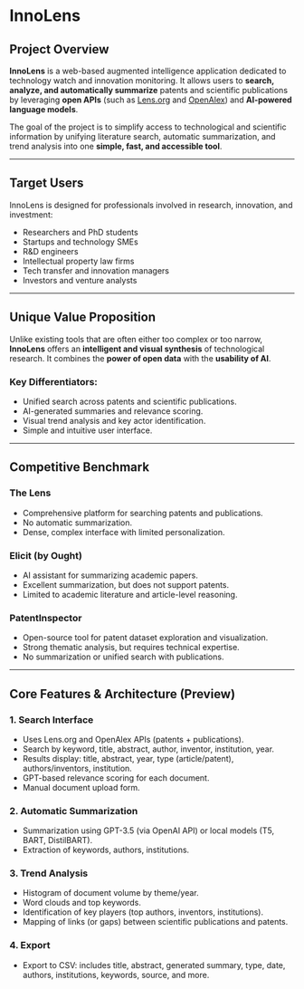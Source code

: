 # InnoLens

## Project Overview

**InnoLens** is a web-based augmented intelligence application dedicated to technology watch and innovation monitoring. It allows users to **search, analyze, and automatically summarize** patents and scientific publications by leveraging **open APIs** (such as [Lens.org](https://www.lens.org/) and [OpenAlex](https://openalex.org/)) and **AI-powered language models**.

The goal of the project is to simplify access to technological and scientific information by unifying literature search, automatic summarization, and trend analysis into one **simple, fast, and accessible tool**.

---

## Target Users

InnoLens is designed for professionals involved in research, innovation, and investment:

- Researchers and PhD students  
- Startups and technology SMEs  
- R&D engineers  
- Intellectual property law firms  
- Tech transfer and innovation managers  
- Investors and venture analysts  

---

## Unique Value Proposition

Unlike existing tools that are often either too complex or too narrow, **InnoLens** offers an **intelligent and visual synthesis** of technological research. It combines the **power of open data** with the **usability of AI**.

### Key Differentiators:
- Unified search across patents and scientific publications.
- AI-generated summaries and relevance scoring.
- Visual trend analysis and key actor identification.
- Simple and intuitive user interface.

---

## Competitive Benchmark

### The Lens
- Comprehensive platform for searching patents and publications.
- No automatic summarization.
- Dense, complex interface with limited personalization.

### Elicit (by Ought)
- AI assistant for summarizing academic papers.
- Excellent summarization, but does not support patents.
- Limited to academic literature and article-level reasoning.

### PatentInspector
- Open-source tool for patent dataset exploration and visualization.
- Strong thematic analysis, but requires technical expertise.
- No summarization or unified search with publications.

---

## Core Features & Architecture (Preview)

### 1. Search Interface
- Uses Lens.org and OpenAlex APIs (patents + publications).
- Search by keyword, title, abstract, author, inventor, institution, year.
- Results display: title, abstract, year, type (article/patent), authors/inventors, institution.
- GPT-based relevance scoring for each document.
- Manual document upload form.

### 2. Automatic Summarization
- Summarization using GPT-3.5 (via OpenAI API) or local models (T5, BART, DistilBART).
- Extraction of keywords, authors, institutions.

### 3. Trend Analysis
- Histogram of document volume by theme/year.
- Word clouds and top keywords.
- Identification of key players (top authors, inventors, institutions).
- Mapping of links (or gaps) between scientific publications and patents.

### 4. Export
- Export to CSV: includes title, abstract, generated summary, type, date, authors, institutions, keywords, source, and more.
